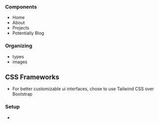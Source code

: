 ### Components
- Home
- About
- Projects
- Potentially Blog

### Organizing 
- types 
- images


## CSS Frameworks
- For better customizable ui interfaces, chose to use Tailwind CSS over Bootstrap
### Setup
- 